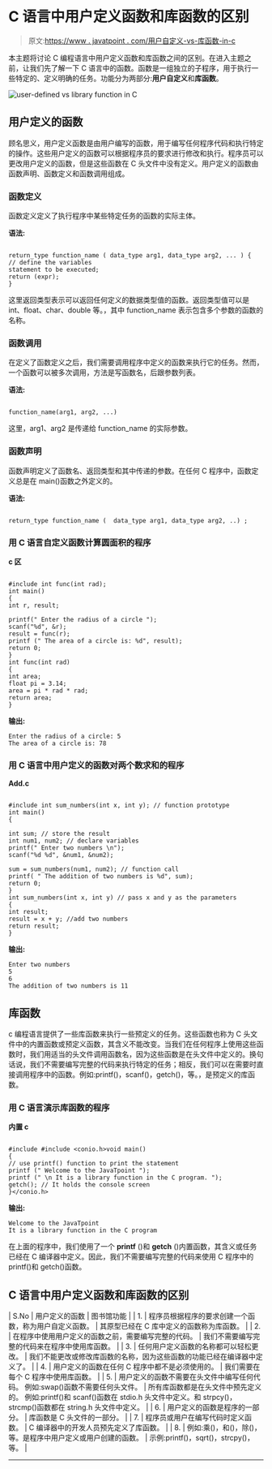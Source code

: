 # C 语言中用户定义函数和库函数的区别

> 原文:[https://www . javatpoint . com/用户自定义-vs-库函数-in-c](https://www.javatpoint.com/user-defined-vs-library-function-in-c)

本主题将讨论 C 编程语言中用户定义函数和库函数之间的区别。在进入主题之前，让我们先了解一下 C 语言中的函数。函数是一组独立的子程序，用于执行一些特定的、定义明确的任务。功能分为两部分:**用户自定义**和**库函数**。

![user-defined vs library function in C](../Images/1d0b13eff3f0206e0cfac06af162dfdd.png)

## 用户定义的函数

顾名思义，用户定义函数是由用户编写的函数，用于编写任何程序代码和执行特定的操作。这些用户定义的函数可以根据程序员的要求进行修改和执行。程序员可以更改用户定义的函数，但是这些函数在 C 头文件中没有定义。用户定义的函数由函数声明、函数定义和函数调用组成。

### 函数定义

函数定义定义了执行程序中某些特定任务的函数的实际主体。

**语法:**

```

return_type function_name ( data_type arg1, data_type arg2, ... ) {
// define the variables
statement to be executed;
return (expr);
}

```

这里返回类型表示可以返回任何定义的数据类型值的函数。返回类型值可以是 int、float、char、double 等。，其中 function_name 表示包含多个参数的函数的名称。

### 函数调用

在定义了函数定义之后，我们需要调用程序中定义的函数来执行它的任务。然而，一个函数可以被多次调用，方法是写函数名，后跟参数列表。

**语法:**

```

function_name(arg1, arg2, ...) 

```

这里，arg1、arg2 是传递给 function_name 的实际参数。

### 函数声明

函数声明定义了函数名、返回类型和其中传递的参数。在任何 C 程序中，函数定义总是在 main()函数之外定义的。

**语法:**

```

return_type function_name (  data_type arg1, data_type arg2, ..) ;

```

### 用 C 语言自定义函数计算圆面积的程序

**c 区**

```

#include int func(int rad);
int main()
{
int r, result;

printf(" Enter the radius of a circle ");
scanf("%d", &r);
result = func(r);
printf (" The area of a circle is: %d", result);
return 0;
}
int func(int rad)
{
int area;
float pi = 3.14;
area = pi * rad * rad;
return area;
} 
```

**输出:**

```
Enter the radius of a circle: 5
The area of a circle is: 78

```

### 用 C 语言中用户定义的函数对两个数求和的程序

**Add.c**

```

#include int sum_numbers(int x, int y); // function prototype
int main()
{

int sum; // store the result
int num1, num2; // declare variables
printf(" Enter two numbers \n");
scanf("%d %d", &num1, &num2);

sum = sum_numbers(num1, num2); // function call
printf( " The addition of two numbers is %d", sum);
return 0;
}
int sum_numbers(int x, int y) // pass x and y as the parameters
{
int result;
result = x + y; //add two numbers
return result;
} 
```

**输出:**

```
Enter two numbers
5
6
The addition of two numbers is 11

```

## 库函数

c 编程语言提供了一些库函数来执行一些预定义的任务。这些函数也称为 C 头文件中的内置函数或预定义函数，其含义不能改变。当我们在任何程序上使用这些函数时，我们用适当的头文件调用函数名，因为这些函数是在头文件中定义的。换句话说，我们不需要编写完整的代码来执行特定的任务；相反，我们可以在需要时直接调用程序中的函数。例如:printf()，scanf()，getch()，等。，是预定义的库函数。

### 用 C 语言演示库函数的程序

**内置 c**

```

#include #include <conio.h>void main()
{
// use printf() function to print the statement 
printf (" Welcome to the JavaTpoint ");
printf (" \n It is a library function in the C program. ");
getch(); // It holds the console screen 
}</conio.h> 
```

**输出:**

```
Welcome to the JavaTpoint
It is a library function in the C program

```

在上面的程序中，我们使用了一个 **printf** ()和 **getch** ()内置函数，其含义或任务已经在 C 编译器中定义。因此，我们不需要编写完整的代码来使用 C 程序中的 printf()和 getch()函数。

## C 语言中用户定义函数和库函数的区别

| S.No | 用户定义的函数 | 图书馆功能 |
| 1. | 程序员根据程序的要求创建一个函数，称为用户自定义函数。 | 其原型已经在 C 库中定义的函数称为库函数。 |
| 2. | 在程序中使用用户定义的函数之前，需要编写完整的代码。 | 我们不需要编写完整的代码来在程序中使用库函数。 |
| 3. | 任何用户定义函数的名称都可以轻松更改。 | 我们不能更改或修改库函数的名称，因为这些函数的功能已经在编译器中定义了。 |
| 4. | 用户定义的函数在任何 C 程序中都不是必须使用的。 | 我们需要在每个 C 程序中使用库函数。 |
| 5. | 用户定义的函数不需要在头文件中编写任何代码。
例如:swap()函数不需要任何头文件。 | 所有库函数都是在头文件中预先定义的。
例如:printf()和 scanf()函数在 stdio.h 头文件中定义。和 strpcy()，strcmp()函数都在 string.h 头文件中定义。 |
| 6. | 用户定义的函数是程序的一部分。 | 库函数是 C 头文件的一部分。 |
| 7. | 程序员或用户在编写代码时定义函数。 | C 编译器中的开发人员预先定义了库函数。 |
| 8. | 例如:乘()，和()，除()，等。是程序中用户定义或用户创建的函数。 | 示例:printf()，sqrt()，strcpy()，等。 |

* * *